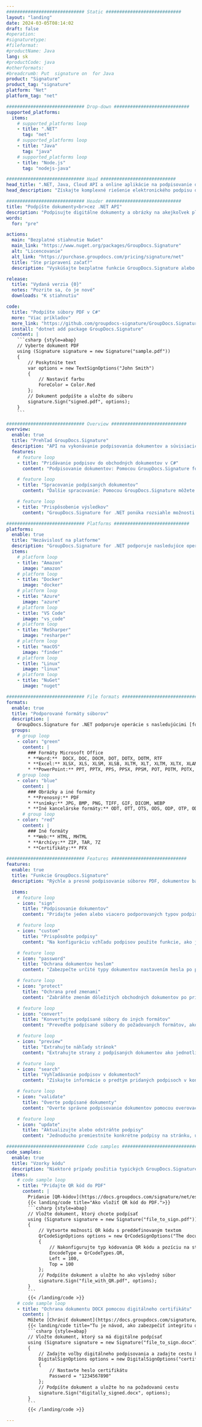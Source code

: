 ```yaml
---
############################# Static ############################
layout: "landing"
date: 2024-03-05T08:14:02
draft: false
#operation: 
#signaturetype: 
#fileformat: 
#productName: Java
lang: sk
#productCode: java
#otherformats: 
#breadcrumb: Put  signature on  for Java
product: "Signature"
product_tag: "signature"
platform: "Net"
platform_tag: "net"

############################# Drop-down ############################
supported_platforms:
  items:
    # supported_platforms loop
    - title: ".NET"
      tag: "net"
    # supported_platforms loop
    - title: "Java"
      tag: "java"
    # supported_platforms loop
    - title: "Node.js"
      tag: "nodejs-java"

############################# Head ############################
head_title: ".NET, Java, Cloud API a online aplikácie na podpisovanie dokumentov"
head_description: "Získajte komplexné riešenie elektronického podpisu dokumentov pre .NET, Java a cloudové aplikácie. Podpíšte bežné formáty dokumentov online pomocou jednoduchej funkcie drag and drop"

############################# Header ############################
title: "Podpíšte dokumenty<br>cez .NET API"
description: "Podpisujte digitálne dokumenty a obrázky na akejkoľvek platforme pomocou našich flexibilných rozhraní API a riešení založených na aplikáciách pre programátorov a koncových používateľov."
words:
  for: "pre"

actions:
  main: "Bezplatné stiahnutie NuGet"
  main_link: "https://www.nuget.org/packages/GroupDocs.Signature"
  alt: "Licencovanie"
  alt_link: "https://purchase.groupdocs.com/pricing/signature/net"
  title: "Ste pripravení začať?"
  description: "Vyskúšajte bezplatne funkcie GroupDocs.Signature alebo požiadajte o licenciu"

release:
  title: "Vydaná verzia {0}"
  notes: "Pozrite sa, čo je nové"
  downloads: "K stiahnutiu"

code:
  title: "Podpíšte súbory PDF v C#"
  more: "Viac príkladov"
  more_link: "https://github.com/groupdocs-signature/GroupDocs.Signature-for-.NET"
  install: "dotnet add package GroupDocs.Signature"
  content: |
    ```csharp {style=abap}   
    // Vyberte dokument PDF
    using (Signature signature = new Signature("sample.pdf"))
    {
        // Poskytnite text
        var options = new TextSignOptions("John Smith")
        {
            // Nastaviť farbu
            ForeColor = Color.Red
        };
        // Dokument podpíšte a uložte do súboru
        signature.Sign("signed.pdf", options);
    }
    ```

############################# Overview ############################
overview:
  enable: true
  title: "Prehľad GroupDocs.Signature"
  description: "API na vykonávanie podpisovania dokumentov a súvisiacich operácií v aplikáciách .NET"
  features:
    # feature loop
    - title: "Pridávanie podpisov do obchodných dokumentov v C#"
      content: "Podpisovanie dokumentov: Pomocou GroupDocs.Signature for .NET môžete do dokumentov PDF a balíka Office pridávať rôzne typy podpisov, ako sú text, obrázky, čiarové kódy a digitálne certifikáty. Toto rozhranie API vám umožňuje podpisovať dokumenty takmer akýmkoľvek typom údajov vrátane skrytých metadát."

    # feature loop
    - title: "Spracovanie podpísaných dokumentov"
      content: "Ďalšie spracovanie: Pomocou GroupDocs.Signature môžete vykonávať výkonné operácie s podpísanými dokumentmi. To zahŕňa vyhľadávanie existujúcich podpisov v obchodných dokumentoch a ich overovanie pomocou špecifických kritérií. Okrem toho môžete prostredníctvom tohto rozhrania .NET API získať informácie o dokumente a zobraziť náhľad stránok."

    # feature loop
    - title: "Prispôsobenie výsledkov"
      content: "GroupDocs.Signature for .NET ponúka rozsiahle možnosti prispôsobenia. Podpisy môžete presne umiestniť kdekoľvek na stránke dokumentu a upraviť ich vzhľad pomocou rôznych nastavení. Okrem toho toto API podporuje ukladanie spracovaných dokumentov v širokej škále podporovaných formátov."

############################# Platforms ############################
platforms:
  enable: true
  title: "Nezávislosť na platforme"
  description: "GroupDocs.Signature for .NET podporuje nasledujúce operačné systémy, rámce a správcov balíkov"
  items:
    # platform loop
    - title: "Amazon"
      image: "amazon"
    # platform loop
    - title: "Docker"
      image: "docker"
    # platform loop
    - title: "Azure"
      image: "azure"
    # platform loop
    - title: "VS Code"
      image: "vs_code"
    # platform loop
    - title: "ReSharper"
      image: "resharper"
    # platform loop
    - title: "macOS"
      image: "finder"
    # platform loop
    - title: "Linux"
      image: "linux"
    # platform loop
    - title: "NuGet"
      image: "nuget"

############################# File formats ############################
formats:
  enable: true
  title: "Podporované formáty súborov"
  description: |
    GroupDocs.Signature for .NET podporuje operácie s nasledujúcimi [formátmi súborov](https://docs.groupdocs.com/signature/net/supported-document-formats/).
  groups:
    # group loop
    - color: "green"
      content: |
        ### Formáty Microsoft Office
        * **Word:**  DOCX, DOC, DOCM, DOT, DOTX, DOTM, RTF
        * **Excel:** XLSX, XLS, XLSM, XLSB, XLTM, XLT, XLTM, XLTX, XLAM, SXC, SpreadsheetML
        * **PowerPoint:** PPT, PPTX, PPS, PPSX, PPSM, POT, POTM, POTX, PPTM
    # group loop
    - color: "blue"
      content: |
        ### Obrázky a iné formáty
        * **Prenosný:** PDF
        * **snímky:** JPG, BMP, PNG, TIFF, GIF, DICOM, WEBP
        * **Iné kancelárske formáty:** ODT, OTT, OTS, ODS, ODP, OTP, ODG
      # group loop
    - color: "red"
      content: |
        ### Iné formáty
        * **Web:** HTML, MHTML
        * **Archívy:** ZIP, TAR, 7Z
        * **Certifikáty:** PFX

############################# Features ############################
features:
  enable: true
  title: "Funkcie GroupDocs.Signature"
  description: "Rýchle a presné podpisovanie súborov PDF, dokumentov balíka Office a obrázkov"

  items:
    # feature loop
    - icon: "sign"
      title: "Podpisovanie dokumentov"
      content: "Pridajte jeden alebo viacero podporovaných typov podpisov presne na ľubovoľné miesto v obchodných dokumentoch."

    # feature loop
    - icon: "custom"
      title: "Prispôsobte podpisy"
      content: "Na konfiguráciu vzhľadu podpisov použite funkcie, ako je farba, písmo, orámovanie, otočenie atď."

    # feature loop
    - icon: "password"
      title: "Ochrana dokumentov heslom"
      content: "Zabezpečte určité typy dokumentov nastavením hesla po podpísaní."

    # feature loop
    - icon: "protect"
      title: "Ochrana pred zmenami"
      content: "Zabráňte zmenám dôležitých obchodných dokumentov po pripojení podpisu pomocou digitálneho certifikátu."

    # feature loop
    - icon: "convert"
      title: "Konvertujte podpísané súbory do iných formátov"
      content: "Preveďte podpísané súbory do požadovaných formátov, ako je napríklad uloženie dokumentu programu Word vo formáte PDF."

    # feature loop
    - icon: "preview"
      title: "Extrahujte náhľady stránok"
      content: "Extrahujte strany z podpísaných dokumentov ako jednotlivé obrázky pre budúce spracovanie."

    # feature loop
    - icon: "search"
      title: "Vyhľadávanie podpisov v dokumentoch"
      content: "Získajte informácie o predtým pridaných podpisoch v konkrétnych dokumentoch."

    # feature loop
    - icon: "validate"
      title: "Overte podpísané dokumenty"
      content: "Overte správne podpisovanie dokumentov pomocou overovacích funkcií."

    # feature loop
    - icon: "update"
      title: "Aktualizujte alebo odstráňte podpisy"
      content: "Jednoducho premiestnite konkrétne podpisy na stránku, upravte ich text alebo ich bez problémov odstráňte."

############################# Code samples ############################
code_samples:
  enable: true
  title: "Vzorky kódu"
  description: "Niektoré prípady použitia typických GroupDocs.Signature pre operácie .NET"
  items:
    # code sample loop
    - title: "Pridajte QR kód do PDF"
      content: |
        Pridanie [QR-kódov](https://docs.groupdocs.com/signature/net/esign-document-with-qr-code-signature/) na konkrétne stránky dokumentov PDF môže zlepšiť obchodné procesy. Nižšie je uvedený príklad, ako pridať QR kód pomocou GroupDocs.Signature.
        {{< landing/code title="Ako vložiť QR kód do PDF.">}}
        ```csharp {style=abap}
        // Vložte dokument, ktorý chcete podpísať
        using (Signature signature = new Signature("file_to_sign.pdf"))
        {
            // Vytvorte možnosti QR kódu s preddefinovaným textom
            QrCodeSignOptions options = new QrCodeSignOptions("The document is approved by John Smith")
            {
                // Nakonfigurujte typ kódovania QR kódu a pozíciu na stránke
                EncodeType = QrCodeTypes.QR,
                Left = 100,
                Top = 100
            };
            // Podpíšte dokument a uložte ho ako výsledný súbor
            signature.Sign("file_with_QR.pdf", options);
        }
        ```
        {{< /landing/code >}}
    # code sample loop
    - title: "Ochrana dokumentu DOCX pomocou digitálneho certifikátu"
      content: |
        Môžete [Chrániť dokument](https://docs.groupdocs.com/signature/net/esign-document-with-digital-signature/) pomocou osobných alebo firemných podpisov uložených ako digitálne certifikáty. Takto chránené dokumenty nie je možné upravovať bez toho, aby došlo k znehodnoteniu podpisu.
        {{< landing/code title="Tu je návod, ako zabezpečiť integritu dokumentu.">}}
        ```csharp {style=abap}   
        // Vložte dokument, ktorý sa má digitálne podpísať
        using (Signature signature = new Signature("file_to_sign.docx"))
        {
            // Zadajte voľby digitálneho podpisovania a zadajte cestu k súboru certifikátu
            DigitalSignOptions options = new DigitalSignOptions("certificate.pfx")
            {
                // Nastavte heslo certifikátu
                Password = "1234567890"
            };
            // Podpíšte dokument a uložte ho na požadovanú cestu
            signature.Sign("digitally_signed.docx", options);
        }
        ```
        {{< /landing/code >}}

---
```

